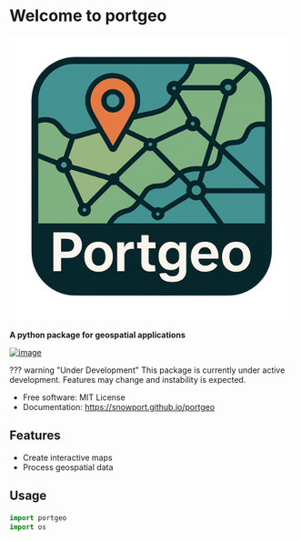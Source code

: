 # Welcome to portgeo

![image](assets/images/logo.png)

**A python package for geospatial applications**

[![image](https://img.shields.io/pypi/v/portgeo.svg)](https://pypi.python.org/pypi/portgeo)

??? warning "Under Development"
    This package is currently under active development. Features may change and instability is expected.

-   Free software: MIT License
-   Documentation: <https://snowport.github.io/portgeo>

## Features

-   Create interactive maps
-   Process geospatial data

## Usage

```python
import portgeo
import os
```
